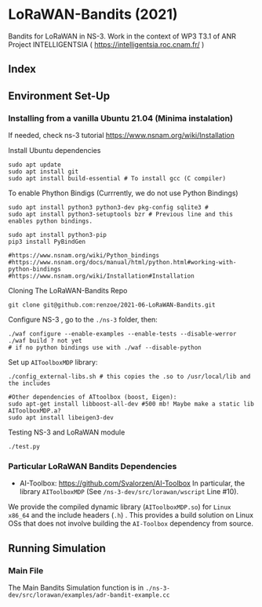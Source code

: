 # LoRaWAN-Bandits (2021)

Bandits for LoRaWAN in  NS-3. Work in the context of WP3 T3.1 of ANR Project INTELLIGENTSIA ( https://intelligentsia.roc.cnam.fr/ )


## Index

## Environment Set-Up


###  Installing from a vanilla Ubuntu 21.04 (Minima instalation)

If needed, check ns-3 tutorial https://www.nsnam.org/wiki/Installation

Install Ubuntu dependencies
```
sudo apt update
sudo apt install git
sudo apt install build-essential # To install gcc (C compiler)
```

To enable Phython Bindigs  (Currrently, we do not use Python Bindings)
```
sudo apt install python3 python3-dev pkg-config sqlite3 # 
sudo apt install python3-setuptools bzr # Previous line and this enables python bindings.

sudo apt install python3-pip
pip3 install PyBindGen

#https://www.nsnam.org/wiki/Python_bindings
#https://www.nsnam.org/docs/manual/html/python.html#working-with-python-bindings 
#https://www.nsnam.org/wiki/Installation#Installation
```

Cloning The LoRaWAN-Bandits Repo
```
git clone git@github.com:renzoe/2021-06-LoRaWAN-Bandits.git
```

Configure NS-3 , go to the  `./ns-3` folder, then:
```
./waf configure --enable-examples --enable-tests --disable-werror 
./waf build ? not yet
# if no python bindings use with ./waf --disable-python 
```

Set up  `AIToolboxMDP` library:
```
./config_external-libs.sh # this copies the .so to /usr/local/lib and the includes

#Other dependencies of ATtoolbox (boost, Eigen):
sudo apt-get install libboost-all-dev #500 mb! Maybe make a static lib AIToolboxMDP.a?
sudo apt install libeigen3-dev
```

Testing NS-3 and LoRaWAN module
```
./test.py

```

###  Particular LoRaWAN Bandits Dependencies

* AI-Toolbox: https://github.com/Svalorzen/AI-Toolbox 
In particular, the library `AIToolboxMDP` (See `/ns-3-dev/src/lorawan/wscript` Line #10).

We provide the compiled dynamic library (`AIToolboxMDP.so`) for `Linux x86_64` and the include headers (`.h`) . This provides a build solution on Linux OSs that does not involve building the `AI-Toolbox` dependency from source.

## Running Simulation

###  Main File
The Main Bandits Simulation function is in `./ns-3-dev/src/lorawan/examples/adr-bandit-example.cc`